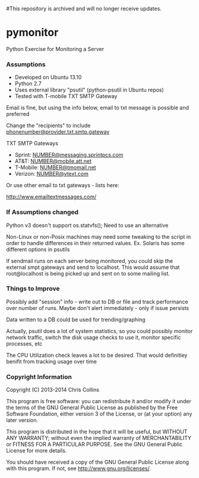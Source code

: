 #This repository is archived and will no longer receive updates.

pymonitor
=========

Python Exercise for Monitoring a Server

### Assumptions ###
* Developed on Ubuntu 13.10
* Python 2.7
* Uses external library "psutil" (python-psutil in Ubuntu repos)
* Tested with T-mobile TXT SMTP Gateway

Email is fine, but using the info below, email to txt message is possible and preferred

Change the "recipients" to include phonenumber@provider.txt.smtp.gateway

TXT SMTP Gateways 
* Sprint: NUMBER@messaging.sprintpcs.com
* AT&T: NUMBER@mobile.att.net
* T-Mobile: NUMBER@tmomail.net
* Verizon: NUMBER@vtext.com

Or use other email to txt gateways - lists here:

http://www.emailtextmessages.com/

### If Assumptions changed ###

Python v3 doesn't support os.statvfs(); Need to use an alternative

Non-Linux or non-Posix machines may need some tweaking to the script  in order to handle differences in their returned values.  Ex. Solaris has some different options in psutils

If sendmail runs on each server being monitored, you could skip the external  smpt gateways and send to localhost.  This would assume that root@localhost is being picked up and sent on to some mailing list.

### Things to Improve ###
Possibly add "session" info - write out to DB or file and track performance over number of runs.  Maybe don't alert immediately - only if issue persists

Data written to a DB could be used for trending/graphing

Actually, psutil does a lot of system statistics, so you could possibly monitor network traffic, switch the disk usage checks to use it, monitor specific processes, etc

The CPU Utilization check leaves a lot to be desired.  That would definitley benifit from tracking usage over time

### Copyright Information ###

Copyright (C) 2013-2014 Chris Collins

This program is free software: you can redistribute it and/or modify it under the terms of the GNU General Public License as published by the Free Software Foundation, either version 3 of the License, or (at your option) any later version.

This program is distributed in the hope that it will be useful, but WITHOUT ANY WARRANTY; without even the implied warranty of MERCHANTABILITY or FITNESS FOR A PARTICULAR PURPOSE. See the GNU General Public License for more details.

You should have received a copy of the GNU General Public License along with this program. If not, see http://www.gnu.org/licenses/.
